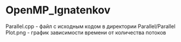 # OpenMP_Ignatenkov
Parallel.cpp - файл с исходным кодом в директории Parallel/Parallel
Plot.png - график зависимости времени от количества потоков
